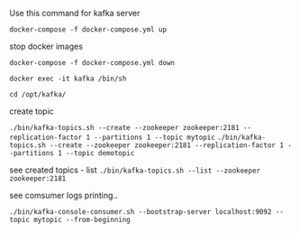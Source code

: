 
Use this command for kafka server

```docker-compose -f docker-compose.yml up```

stop docker images

```docker-compose -f docker-compose.yml down```

```docker exec -it kafka /bin/sh```

```cd /opt/kafka/```

create topic

```./bin/kafka-topics.sh --create --zookeeper zookeeper:2181 --replication-factor 1 --partitions 1 --topic mytopic```
```./bin/kafka-topics.sh --create --zookeeper zookeeper:2181 --replication-factor 1 --partitions 1 --topic demotopic```

see created topics - list
```./bin/kafka-topics.sh --list --zookeeper zookeeper:2181```

see comsumer logs printing..
```
./bin/kafka-console-consumer.sh --bootstrap-server localhost:9092 --topic mytopic --from-beginning